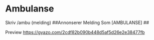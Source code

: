 # Ambulanse
Skriv /ambu (melding) ##Annonserer Melding Som [AMBULANSE] ##

Preview https://gyazo.com/2cdf82b090b448d5af5d26e2e38477fb
